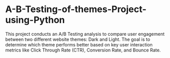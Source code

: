 # A-B-Testing-of-themes-Project-using-Python
This project conducts an A/B Testing analysis to compare user engagement between two different website themes: Dark and Light. The goal is to determine which theme performs better based on key user interaction metrics like Click Through Rate (CTR), Conversion Rate, and Bounce Rate.
